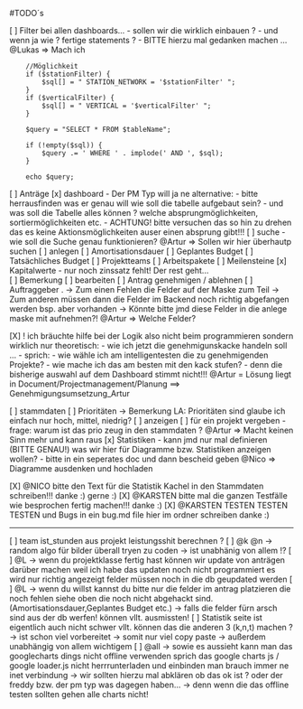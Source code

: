 #TODO´s 

[ ] Filter bei allen dashboards...
    - sollen wir die wirklich einbauen ? 
    - und wenn ja wie ? fertige statements ? 
    - BITTE hierzu mal gedanken machen ...
        @Lukas => Mach ich

        //Möglichkeit
        if ($stationFilter) {
            $sql[] = " STATION_NETWORK = '$stationFilter' ";
        }
        if ($verticalFilter) {
            $sql[] = " VERTICAL = '$verticalFilter' ";
        }

        $query = "SELECT * FROM $tableName";

        if (!empty($sql)) {
            $query .= ' WHERE ' . implode(' AND ', $sql);
        }

        echo $query;

[ ] Anträge
    [x] dashboard
        - Der PM Typ will ja ne alternative:
            - bitte herrausfinden was er genau will wie soll die tabelle aufgebaut sein?
            - und was soll die Tabelle alles können ? welche absprungmöglichkeiten, sortiermöglichkeiten etc. 
            - ACHTUNG! bitte versuchen das so hin zu drehen das es keine Aktionsmöglichkeiten auser einen absprung gibt!!!
        [ ] suche
            - wie soll die Suche genau funktionieren?
                @Artur => Sollen wir hier überhautp suchen
    [ ] anlegen
        [ ] Amortisationsdauer
        [ ] Geplantes Budget
        [ ] Tatsächliches Budget
        [ ] Projektteams
        [ ] Arbeitspakete
        [ ] Meilensteine
        [x] Kapitalwerte
            - nur noch zinssatz fehlt! Der rest geht...            
        [ ] Bemerkung
    [ ] bearbeiten
    [ ] Antrag genehmigen / ablehnen
    [ ] Auftraggeber
.
-> Zum einen Fehlen die Felder auf der Maske zum Teil 
-> Zum anderen müssen dann die Felder im Backend noch richtig abgefangen werden bsp. aber vorhanden
-> Könnte bitte jmd diese Felder in die anlege maske mit aufnehmen?! 
    @Artur => Welche Felder?

 [X] ! ich bräuchte hilfe bei der Logik also nicht beim programmieren sondern wirklich nur theoretisch:
    - wie ich jetzt die genehmigunskacke handeln soll ... 
    - sprich:
        - wie wähle ich am intelligentesten die zu genehmigenden Projekte?
        - wie mache ich das am besten mit den kack stufen? 
        - denn die bisherige auswahl auf dem Dashboard stimmt nicht!!!
        @Artur = Lösung liegt in Document/Projectmanagement/Planung ==> Genehmigungsumsetzung_Artur
     

[ ] stammdaten
    [ ] Prioritäten -> Bemerkung LA: Prioritäten sind glaube ich einfach nur hoch, mittel, niedrig?
        [ ] anzeigen
        [ ] für ein projekt vergeben
        - frage: warum ist das prio zeug in den stammdaten ? @Artur => Macht keinen Sinn mehr und kann raus
    [x] Statistiken
        - kann jmd nur mal definieren (BITTE GENAU!) was wir hier für Diagramme bzw. Statistiken anzeigen wollen?
        - bitte in ein seperates doc und dann bescheid geben
            @Nico => Diagramme ausdenken und hochladen

[X] @NICO       bitte den Text für die Statistik Kachel in den Stammdaten schreiben!!! danke :) gerne :)
[X] @KARSTEN    bitte mal die ganzen Testfälle wie besprochen fertig machen!!! danke :)
[X] @KARSTEN        TESTEN TESTEN TESTEN und Bugs in ein bug.md file hier im ordner schreiben danke :)

-----

[ ] team ist_stunden aus projekt leistungsshit berechnen ? 
[ ] @k @n   -> random algo für bilder überall tryen zu coden -> ist unabhänig von allem !?
[ ] @L      -> wenn du projektklasse fertig hast können wir update von anträgen darüber machen weil ich habe das updaten noch nicht programmiert es wird nur richtig angezeigt felder müssen noch in die db geupdated werden
[ ] @L      -> wenn du willst kannst du bitte nur die felder im antrag platzieren die noch fehlen siehe oben die noch nicht abgehackt sind. (Amortisationsdauer,Geplantes Budget etc.)
            -> falls die felder fürn arsch sind aus der db werfen! können vllt. ausmissten!
[ ] Statistik seite ist eigentlich auch nicht schwer vllt. können das die anderen 3 (k,n,t) machen ? 
    -> ist schon viel vorbereitet -> somit nur viel copy paste
    -> außerdem unabhängig von allem wichtigem
[ ] @all    -> sowie es aussieht kann man das googlecharts dings nicht offline verwenden sprich das google charts js / google loader.js nicht herrrunterladen und einbinden man brauch immer ne inet verbindung
            -> wir sollten hierzu mal abklären ob das ok ist ? oder der freddy bzw. der pm typ was dagegen haben... 
            -> denn wenn die das offline testen sollten gehen alle charts nicht!